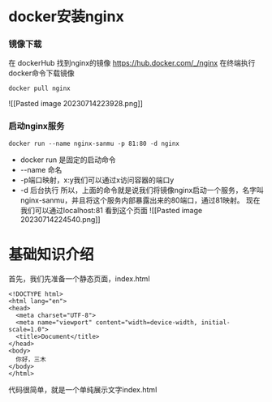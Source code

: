 # docker安装nginx
### 镜像下载
在 dockerHub 找到nginx的镜像 https://hub.docker.com/_/nginx
在终端执行docker命令下载镜像
```
docker pull nginx
```
![[Pasted image 20230714223928.png]]

### 启动nginx服务
```
docker run --name nginx-sanmu -p 81:80 -d nginx
```
- docker run 是固定的启动命令
- --name 命名
- -p端口映射，x:y我们可以通过x访问容器的端口y
- -d 后台执行
所以，上面的命令就是说我们将镜像nginx启动一个服务，名字叫nginx-sanmu，并且将这个服务内部暴露出来的80端口，通过81映射。
现在我们可以通过localhost:81 看到这个页面
![[Pasted image 20230714224540.png]]

# 基础知识介绍
首先，我们先准备一个静态页面，index.html
```
<!DOCTYPE html>
<html lang="en">
<head>
  <meta charset="UTF-8">
  <meta name="viewport" content="width=device-width, initial-scale=1.0">
  <title>Document</title>
</head>
<body>
  你好，三木
</body>
</html>
```
代码很简单，就是一个单纯展示文字index.html

 